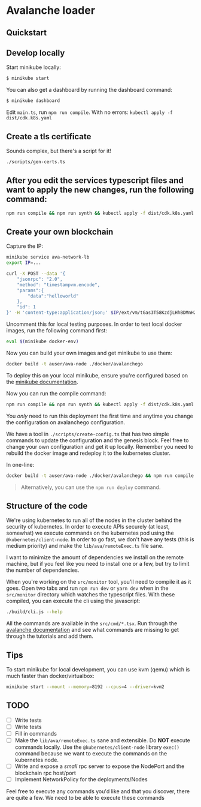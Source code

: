 # Avalanche loader

## Quickstart

## Develop locally

Start minikube locally:

```bash
$ minikube start
```

You can also get a dashboard by running the dashboard command:

```bash
$ minikube dashboard
```

Edit `main.ts`, run `npm run compile`. With no errors: `kubectl apply -f dist/cdk.k8s.yaml`

## Create a tls certificate

Sounds complex, but there's a script for it!

```bash
./scripts/gen-certs.ts
```

## After you edit the services typescript files and want to apply the new changes, run the following command:

```bash
npm run compile && npm run synth && kubectl apply -f dist/cdk.k8s.yaml
```

## Create your own blockchain

Capture the IP:

```bash
minikube service ava-network-lb
export IP=...
```

```bash
curl -X POST --data '{
    "jsonrpc": "2.0",
    "method": "timestampvm.encode",
    "params":{
        "data":"helloworld"
    },
    "id": 1
}' -H 'content-type:application/json;' $IP/ext/vm/tGas3T58KzdjLHhBDMnH2TvrddhqTji5iZAMZ3RXs2NLpSnhH
```

Uncomment this for local testing purposes. In order to test local docker images, run the following command first:

```bash
eval $(minikube docker-env)
```

Now you can build your own images and get minikube to use them:

```bash
docker build -t auser/ava-node ./docker/avalanchego
```

To deploy this on your local minikube, ensure you're configured based on the [minikube documentation](https://minikube.sigs.k8s.io/docs/start/).

Now you can run the compile command:

```bash
npm run compile && npm run synth && kubectl apply -f dist/cdk.k8s.yaml
```

You _only_ need to run this deployment the first time and anytime you change the configuration on avalanchego configuration.

We have a tool in `./scripts/create-config.ts` that has two simple commands to update the configuration and the genesis block. Feel free to change your own configuration and get it up locally. Remember you need to rebuild the docker image and redeploy it to the kubernetes cluster.

In one-line:

```bash
docker build -t auser/ava-node ./docker/avalanchego && npm run compile && npm run synth && kubectl apply -f dist/cdk.k8s.yaml
```

> Alternatively, you can use the `npm run deploy` command.

## Structure of the code

We're using kubernetes to run all of the nodes in the cluster behind the security of kubernetes. In order to execute APIs securely (at least, somewhat) we execute commands on the kubernetes pod using the `@kubernetes/client-node`. In order to go fast, we don't have any tests (this is medium priority) and make the `lib/ava/remoteExec.ts` file sane.

I want to minimize the amount of dependencies we install on the remote machine, but if you feel like you need to install one or a few, but try to limit the number of dependencies.

When you're working on the `src/monitor` tool, you'll need to compile it as it goes. Open two tabs and run `npm run dev` or `yarn dev` when in the `src/monitor` directory which watches the typescript files. With these compiled, you can execute the cli using the javascript:

```bash
./build/cli.js --help
```

All the commands are available in the `src/cmd/*.tsx`. Run through the [avalanche documentation](https://www.avax.network/build) and see what commands are missing to get through the tutorials and add them.

## Tips

To start minikube for local development, you can use kvm (qemu) which is much faster than docker/virtualbox:

```bash
minikube start --mount --memory=8192 --cpus=4 --driver=kvm2
```

## TODO

- [ ] Write tests
- [ ] Write tests
- [ ] Fill in commands
- [ ] Make the `lib/ava/remoteExec.ts` sane and extensible. Do **NOT** execute commands locally. Use the `@kubernetes/client-node` library `exec()` command because we want to execute the commands on the kubernetes node.
- [ ] Write and expose a _small_ rpc server to expose the NodePort and the blockchain rpc host/port
- [ ] Implement NetworkPolicy for the deployments/Nodes

Feel free to execute any commands you'd like and that you discover, there are quite a few. We need to be able to execute these commands
